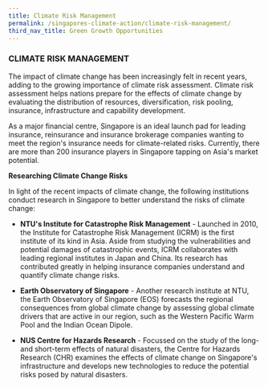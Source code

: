 ```yaml
---
title: Climate Risk Management
permalink: /singapores-climate-action/climate-risk-management/
third_nav_title: Green Growth Opportunities
---
```


### CLIMATE RISK MANAGEMENT

The impact of climate change has been increasingly felt in recent years, adding to the growing importance of climate risk assessment. Climate risk assessment helps nations prepare for the effects of climate change by evaluating the distribution of resources, diversification, risk pooling, insurance, infrastructure and capability development.

As a major financial centre, Singapore is an ideal launch pad for leading insurance, reinsurance and insurance brokerage companies wanting to meet the region's insurance needs for climate-related risks. Currently, there are more than 200 insurance players in Singapore tapping on Asia's market potential.

**Researching Climate Change Risks**

In light of the recent impacts of climate change, the following institutions conduct research in Singapore to better understand the risks of climate change:

* **NTU's Institute for Catastrophe Risk Management** - Launched in 2010, the Institute for Catastrophe Risk Management (ICRM) is the first institute of its kind in Asia. Aside from studying the vulnerabilities and potential damages of catastrophic events, ICRM collaborates with leading regional institutes in Japan and China. Its research has contributed greatly in helping insurance companies understand and quantify climate change risks.

* **Earth Observatory of Singapore** - Another research institute at NTU, the Earth Observatory of Singapore (EOS) forecasts the regional consequences from global climate change by assessing global climate drivers that are active in our region, such as the Western Pacific Warm Pool and the Indian Ocean Dipole.

* **NUS Centre for Hazards Research** - Focussed on the study of the long- and short-term effects of natural disasters, the Centre for Hazards Research (CHR) examines the effects of climate change on Singapore's infrastructure and develops new technologies to reduce the potential risks posed by natural disasters.